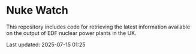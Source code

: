 # Nuke Watch

This repository includes code for retrieving the latest information available on the output of EDF nuclear power plants in the UK.

Last updated: 2025-07-15 01:25